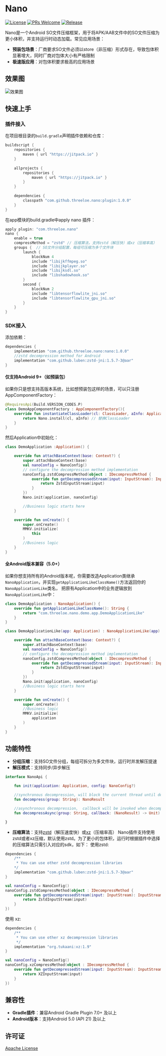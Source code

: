 # Nano
[![License](https://img.shields.io/badge/License-Apache%202.0-blue.svg)](https://www.apache.org/licenses/LICENSE-2.0) [![PRs Welcome](https://img.shields.io/badge/PRs-welcome-brightgreen.svg)](https://github.com/threeloe/nano/pulls) [![Release](https://jitpack.io/v/threeloe/nano.svg)](https://jitpack.io/#threeloe/nano)

Nano是一个Android SO文件压缩框架，用于将APK/AAB文件中的SO文件压缩为更小体积，并支持运行时动态加载。常见应用场景：
* **预装包场景**：厂商要求SO文件必须以store（非压缩）形式存在，导致包体积显著增大，同时厂商对包体大小有严格限制
* **极速版应用**：对包体积要求极高的应用场景

## 效果图
![效果图](./assets/images/demo_apk.png)

## 快速上手
### 插件接入
在项目根目录的`build.gradle`声明插件依赖和仓库：
```groovy
buildscript {
    repositories {
        maven { url "https://jitpack.io" }
    }
    
    allprojects {
        repositories {
            maven { url "https://jitpack.io" }
        }
    }
    
    dependencies {
        classpath "com.github.threeloe.nano:plugin:1.0.0"
    }
}
```
在app模块的build.gradle中apply nano 插件：
```groovy
apply plugin: "com.threeloe.nano"
nano {
    enable = true
    compressMethod = "zstd" // 压缩算法，支持zstd（解压快）或xz（压缩率高）
    groups {  // SO文件分组配置，每组可压缩为多个文件块
        launch {
            blockNum 4  
            include "libijkffmpeg.so"
            include "libijkplayer.so"
            include "libijksdl.so"
            include "libshadowhook.so"
        }
        second {
            blockNum 2
            include "libtensorflowlite_jni.so"
            include "libtensorflowlite_gpu_jni.so"
        }
    }
}
```
### SDK接入
添加依赖：
```groovy
dependencies {
    implementation "com.github.threeloe.nano:nano:1.0.0"
    //zstd decompression method for Android
    implementation "com.github.luben:zstd-jni:1.5.7-3@aar"
}
```
#### 仅支持Android 9+（如预装包）
如果你只是想支持高版本系统，比如想预装包这样的场景，可以只注册AppComponentFactory：
```kotlin
@RequiresApi(Build.VERSION_CODES.P)
class DemoAppComponentFactory : AppComponentFactory(){
    override fun instantiateClassLoader(cl: ClassLoader, aInfo: ApplicationInfo): ClassLoader {
        return Nano.install(cl, aInfo) // 替换ClassLoader
    }
}
```
然后Application中初始化：
```kotlin
class DemoApplication :Application() {

    override fun attachBaseContext(base: Context?) {
        super.attachBaseContext(base)
        val nanoConfig = NanoConfig()
        // configure the decompression method implementation
        nanoConfig.zstdCompressMethod(object : IDecompressMethod {
            override fun getDecompressedStream(input: InputStream): InputStream {
                return ZstdInputStream(input)
            }
        })
        Nano.init(application, nanoConfig)

        //Business logic starts here
    }

    override fun onCreate() {
        super.onCreate()
        MMKV.initialize(
            this
        )
        //Business logic
    }
}
```
#### 全Android版本兼容（5.0+）
如果你想支持所有的Android版本呢，你需要改造Application类继承`NanoApplication`，并实现`getApplicationLikeClassName()`方法返回你的`NanoApplicationLike`类名，
把原有Application中的业务逻辑放到`NanoApplicationLike`中：
```kotlin
class DemoApplication : NanoApplication() {
    override fun getApplicationLikeClassName(): String {
        return "com.threeloe.nano.demo.app.DemoApplicationLike"
    } 
}

class DemoApplicationLike(app: Application) : NanoApplicationLike(app) {

    override fun attachBaseContext(base: Context?) {
        super.attachBaseContext(base)
        val nanoConfig = NanoConfig()
        // configure the decompression method implementation
        nanoConfig.zstdCompressMethod(object : IDecompressMethod {
            override fun getDecompressedStream(input: InputStream): InputStream {
                return ZstdInputStream(input)
            }
        })
        Nano.init(application, nanoConfig)
        //Business logic starts here
    }

    override fun onCreate() {
        super.onCreate()
        //Business logic 
        MMKV.initialize(
            application
        )
    }
}
```
## 功能特性 
* **分组压缩**：支持SO文件分组，每组可拆分为多文件块，运行时并发解压提速
* **解压模式**：支持同步/异步解压
```kotlin
interface NanoApi {

    fun init(application: Application, config: NanoConfig?)

    //synchronous decompression, will block the current thread until decompression is complete
    fun decompress(group: String): NanoResult

    //asynchronous decompression,  callback will be invoked when decompression is complete
    fun decompressAsync(group: String, callback: (NanoResult) -> Unit)

}
```
* **压缩算法**：支持[zstd](https://github.com/facebook/zstd)（解压速度快）或[xz](https://github.com/tukaani-project/xz)（压缩率高）
Nano插件支持使用zstd或者xz压缩，默认使用zstd。为了更小的包体积，运行时根据插件中选择的压缩算法只需引入对应的sdk，如下：
使用zstd:
```groovy
dependencies {
    /**
     * You can use other zstd decompression libraries
    */ 
    implementation "com.github.luben:zstd-jni:1.5.7-3@aar"
}
```
```kotlin
val nanoConfig = NanoConfig()
nanoConfig.zstdCompressMethod(object : IDecompressMethod {
    override fun getDecompressedStream(input: InputStream): InputStream {
        return ZstdInputStream(input)
    }
})
```
使用 xz:
```groovy
dependencies {
    /**
     * You can use other xz decompression libraries
     */
    implementation "org.tukaani:xz:1.9"
}
```
```kotlin 
val nanoConfig = NanoConfig()
nanoConfig.xzCompressMethod(object : IDecompressMethod {
    override fun getDecompressedStream(input: InputStream): InputStream {
        return XZInputStream(input)
    }
})
```

## 兼容性
* **Gradle插件**：兼容Android Gradle Plugin 7.0+ 及以上
* **Android版本**：支持Android 5.0 (API 21) 及以上

## 许可证
[Apache License](./LICENSE)






